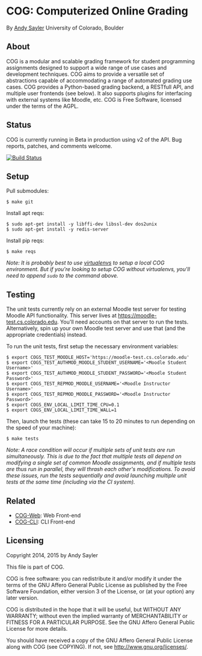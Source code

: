 COG: Computerized Online Grading
================================

By [Andy Sayler](https://www.andysayler.com)
University of Colorado, Boulder

About
-----

COG is a modular and scalable grading framework for student
programming assignments designed to support a wide range of use cases
and development techniques. COG aims to provide a versatile set of
abstractions capable of accommodating a range of automated grading use
cases. COG provides a Python-based grading backend, a RESTfull API,
and multiple user frontends (see below). It also supports plugins for
interfacing with external systems like Moodle, etc. COG is Free
Software, licensed under the terms of the AGPL.

Status
------

COG is currently running in Beta in production using v2 of the
API. Bug reports, patches, and comments welcome.

[![Build Status](https://travis-ci.org/asayler/COG.svg?branch=master)](https://travis-ci.org/asayler/COG)

Setup
-----

Pull submodules:

```
$ make git
```

Install apt reqs:

```
$ sudo apt-get install -y libffi-dev libssl-dev dos2unix
$ sudo apt-get install -y redis-server
```

Install pip reqs:

```
$ make reqs
```
*Note: It is probably best to use
 [virtualenvs](http://docs.python-guide.org/en/latest/dev/virtualenvs/)
 to setup a local COG environment. But if you're looking to setup COG
 without virtualenvs, you'll need to append `sudo` to the command
 above.*

Testing
-------

The unit tests currently rely on an external Moodle test server for
testing Moodle API functionality. This server lives at
https://moodle-test.cs.colorado.edu. You'll need accounts on that
server to run the tests. Alternatively, spin up your own Moodle test
server and use that (and the appropriate credentials) instead.

To run the unit tests, first setup the necessary environment
variables:

```
$ export COGS_TEST_MOODLE_HOST='https://moodle-test.cs.colorado.edu'
$ export COGS_TEST_AUTHMOD_MOODLE_STUDENT_USERNAME='<Moodle Student Username>'
$ export COGS_TEST_AUTHMOD_MOODLE_STUDENT_PASSWORD='<Moodle Student Password>'
$ export COGS_TEST_REPMOD_MOODLE_USERNAME='<Moodle Instructor Username>'
$ export COGS_TEST_REPMOD_MOODLE_PASSWORD='<Moodle Instructor Password>'
$ export COGS_ENV_LOCAL_LIMIT_TIME_CPU=0.1
$ export COGS_ENV_LOCAL_LIMIT_TIME_WALL=1
```

Then, launch the tests (these can take 15 to 20 minutes to run
depending on the speed of your machine):

```
$ make tests
```

*Note: A race condition will occur if multiple sets of unit tests are
 run simultaneously. This is due to the fact that multiple tests all
 depend on modifying a single set of common Moodle assignments, and if
 multiple tests are thus run in parallel, they will thrash each
 other's modifications. To avoid these issues, run the tests
 sequentially and avoid launching multiple unit tests at the same time
 (including via the CI system).*

Related
-------

 * [COG-Web](https://github.com/asayler/COG-Web): Web Front-end
 * [COG-CLI](https://github.com/asayler/COG-CLI): CLI Front-end

Licensing
---------

Copyright 2014, 2015 by Andy Sayler

This file is part of COG.

COG is free software: you can redistribute it and/or modify it
under the terms of the GNU Affero General Public License as published
by the Free Software Foundation, either version 3 of the License, or
(at your option) any later version.

COG is distributed in the hope that it will be useful, but WITHOUT ANY
WARRANTY; without even the implied warranty of MERCHANTABILITY or
FITNESS FOR A PARTICULAR PURPOSE.  See the GNU Affero General Public
License for more details.

You should have received a copy of the GNU Affero General Public
License along with COG (see COPYING).  If not, see
http://www.gnu.org/licenses/.

<!---
LocalWords:  RESTfull Moodle AGPL reqs libffi dev libssl virtualenvs
LocalWords:  submodules unix AUTHMOD REPMOD ENV Affero
LocalWords:  MERCHANTABILITY
-->
